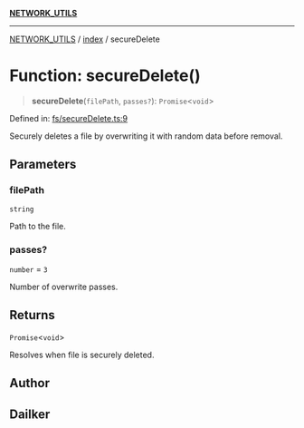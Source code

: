[**NETWORK_UTILS**](../../README.md)

***

[NETWORK_UTILS](../../README.md) / [index](../README.md) / secureDelete

# Function: secureDelete()

> **secureDelete**(`filePath`, `passes?`): `Promise`\<`void`\>

Defined in: [fs/secureDelete.ts:9](https://github.com/dailker/everyutil-js/blob/7799f3f003cb23f425be3f1c83c38483e2648188/src/fs/secureDelete.ts#L9)

Securely deletes a file by overwriting it with random data before removal.

## Parameters

### filePath

`string`

Path to the file.

### passes?

`number` = `3`

Number of overwrite passes.

## Returns

`Promise`\<`void`\>

Resolves when file is securely deleted.

## Author

## Dailker
